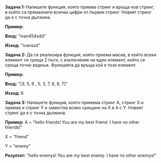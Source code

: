 **Задача 1:** Напишете функция, която приема стринг и връща нов стринг, в който са премахнати всички цифри от първия стринг. 
Новият стринг да е с точна дължина.

**Пример:**

**Вход:** "ivan454sdd"

**Изход:** "ivanssd"

**Задача 2:** Да се реализира функция, която приема масив, в който всеки елемент се среща 2 пъти, с изключение на един елемент, който се среща точно веднъж.
Функцията да връща кой е този елемент.

**Пример:**

**Вход:** "[3, 5, 6 , 5, 3, 7, 8, 8, 7]"

**Изход:** 6

**Задача 3:** Напишете функция, която примема стринг A, стринг X и приема и стринг Y и замества всяко срещане на X в А с Y.
Новият стринг да е с точна дължина.

**Пример:**
A = "hello friends! You are my best friend. I have no other friends!"

X = "friend"

Y = "enemy"

**Резултат:** "hello enemys! You are my best enemy. I have no other enemys!"
